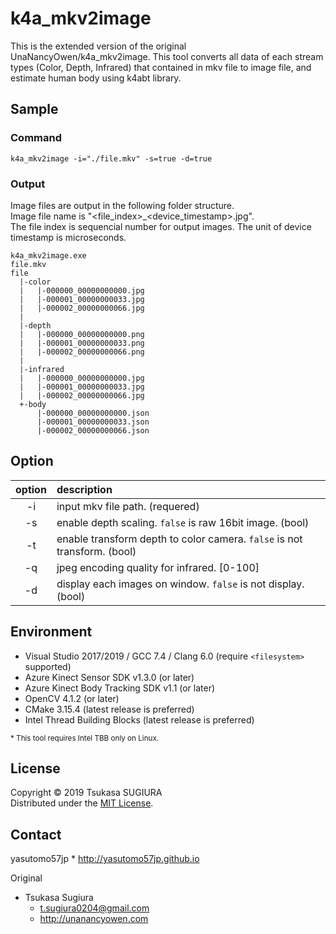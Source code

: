 k4a_mkv2image
=============
This is the extended version of the original UnaNancyOwen/k4a_mkv2image.
This tool converts all data of each stream types (Color, Depth, Infrared) that contained in mkv file to image file, and estimate human body using k4abt library.  


Sample
------
### Command
```
k4a_mkv2image -i="./file.mkv" -s=true -d=true
```
### Output
Image files are output in the following folder structure.  
Image file name is "\<file_index\>_\<device_timestamp\>.jpg".  
The file index is sequencial number for output images. 
The unit of device timestamp is microseconds.  
```
k4a_mkv2image.exe
file.mkv
file
  |-color
  |   |-000000_00000000000.jpg
  |   |-000001_00000000033.jpg
  |   |-000002_00000000066.jpg
  |
  |-depth
  |   |-000000_00000000000.png
  |   |-000001_00000000033.png
  |   |-000002_00000000066.png
  |
  |-infrared
  |   |-000000_00000000000.jpg
  |   |-000001_00000000033.jpg
  |   |-000002_00000000066.jpg
  +-body
      |-000000_00000000000.json
      |-000001_00000000033.json
      |-000002_00000000066.json
```

Option
------
| option | description                                                                           |
|:------:|:--------------------------------------------------------------------------------------|
| -i     | input mkv file path. (requered)                                                       |
| -s     | enable depth scaling. <code>false</code> is raw 16bit image. (bool)                   |
| -t     | enable transform depth to color camera. <code>false</code> is not transform. (bool)   |
| -q     | jpeg encoding quality for infrared. [0-100]                                           |
| -d     | display each images on window. <code>false</code> is not display. (bool)              |

Environment
-----------
* Visual Studio 2017/2019 / GCC 7.4 / Clang 6.0 (require <code>\<filesystem\></code> supported) 
* Azure Kinect Sensor SDK v1.3.0 (or later)
* Azure Kinect Body Tracking SDK v1.1 (or later)
* OpenCV 4.1.2 (or later)
* CMake 3.15.4 (latest release is preferred)
* Intel Thread Building Blocks (latest release is preferred)

<sup>&#042; This tool requires Intel TBB only on Linux.</sup>  

License
-------
Copyright &copy; 2019 Tsukasa SUGIURA  
Distributed under the [MIT License](http://www.opensource.org/licenses/mit-license.php "MIT License | Open Source Initiative").

Contact
-------
yasutomo57jp
    * <http://yasutomo57jp.github.io>


Original  
* Tsukasa Sugiura  
    * <t.sugiura0204@gmail.com>  
    * <http://unanancyowen.com>  
